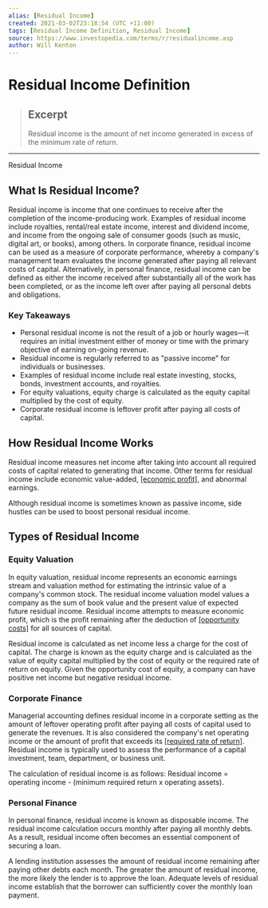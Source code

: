 ```yaml
---
alias: [Residual Income]
created: 2021-03-02T23:18:54 (UTC +11:00)
tags: [Residual Income Definition, Residual Income]
source: https://www.investopedia.com/terms/r/residualincome.asp
author: Will Kenton
---
```


# Residual Income Definition

> ## Excerpt
> Residual income is the amount of net income generated in excess of the minimum rate of return.

---

Residual Income
## What Is Residual Income?

Residual income is income that one continues to receive after the completion of the income-producing work. Examples of residual income include royalties, rental/real estate income, interest and dividend income, and income from the ongoing sale of consumer goods (such as music, digital art, or books), among others. In corporate finance, residual income can be used as a measure of corporate performance, whereby a company's management team evaluates the income generated after paying all relevant costs of capital. Alternatively, in personal finance, residual income can be defined as either the income received after substantially all of the work has been completed, or as the income left over after paying all personal debts and obligations.

### Key Takeaways

-   Personal residual income is not the result of a job or hourly wages—it requires an initial investment either of money or time with the primary objective of earning on-going revenue.
-   Residual income is regularly referred to as "passive income" for individuals or businesses. 
-   Examples of residual income include real estate investing, stocks, bonds, investment accounts, and royalties.
-   For equity valuations, equity charge is calculated as the equity capital multiplied by the cost of equity. 
-   Corporate residual income is leftover profit after paying all costs of capital. 

## How Residual Income Works 

Residual income measures net income after taking into account all required costs of capital related to generating that income. Other terms for residual income include economic value-added, [[economic profit]](https://www.investopedia.com/terms/e/economicprofit.asp), and abnormal earnings.

Although residual income is sometimes known as passive income, side hustles can be used to boost personal residual income. 

## Types of Residual Income 

### Equity Valuation

In equity valuation, residual income represents an economic earnings stream and valuation method for estimating the intrinsic value of a company's common stock. The residual income valuation model values a company as the sum of book value and the present value of expected future residual income. Residual income attempts to measure economic profit, which is the profit remaining after the deduction of [[opportunity costs]](https://www.investopedia.com/terms/o/opportunitycost.asp) for all sources of capital.

Residual income is calculated as net income less a charge for the cost of capital. The charge is known as the equity charge and is calculated as the value of equity capital multiplied by the cost of equity or the required rate of return on equity. Given the opportunity cost of equity, a company can have positive net income but negative residual income.

### Corporate Finance

Managerial accounting defines residual income in a corporate setting as the amount of leftover operating profit after paying all costs of capital used to generate the revenues. It is also considered the company's net operating income or the amount of profit that exceeds its [[required rate of return]](https://www.investopedia.com/terms/r/requiredrateofreturn.asp). Residual income is typically used to assess the performance of a capital investment, team, department, or business unit.

The calculation of residual income is as follows: Residual income = operating income - (minimum required return x operating assets).

### Personal Finance

In personal finance, residual income is known as disposable income. The residual income calculation occurs monthly after paying all monthly debts. As a result, residual income often becomes an essential component of securing a loan.

A lending institution assesses the amount of residual income remaining after paying other debts each month. The greater the amount of residual income, the more likely the lender is to approve the loan. Adequate levels of residual income establish that the borrower can sufficiently cover the monthly loan payment.

